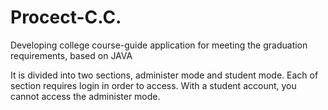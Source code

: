 # Procect-C.C.
Developing college course-guide application for meeting the graduation requirements, based on JAVA

It is divided into two sections, administer mode and student mode.
Each of section requires login in order to access.
With a student account, you cannot access the administer mode.
